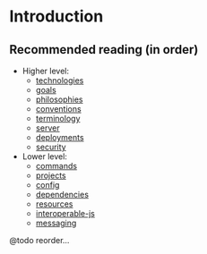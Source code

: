 # Introduction

## Recommended reading (in order)
- Higher level:
  - [technologies](@todo)
  - [goals](@todo)
  - [philosophies](@todo)
  - [conventions](@todo)
  - [terminology](@todo)
  - [server](@todo)
  - [deployments](@todo)
  - [security](@todo)
- Lower level:
  - [commands](@todo)
  - [projects](@todo)
  - [config](@todo)
  - [dependencies](@todo)
  - [resources](@todo)
  - [interoperable-js](@todo)
  - [messaging](@todo)

@todo reorder...
